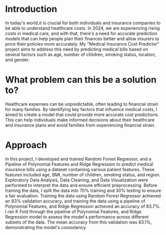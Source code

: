 # Introduction
In today's world,it is crucial for both individuals and insurance companies to be able to understand healthcare costs. In 2024, we are experiencing rising costs in medical care, and with that, there's a need for accurate prediction models that can help people plan their finances better and allow insurers to price their policies more accurately. My "Medical Insurance Cost Predictor" project aims to address this need by predicting medical bills based on several factors such as age, number of children, smoking status, location, and gender.

# What problem can this be a solution to?
Healthcare expenses can be unpredictable, often leading to financial strain for many families. By identifying key factors that influence medical costs, I aimed to create a model that could provide more accurate cost predictions. This can help individuals make informed decisions about their healthcare and insurance plans and avoid families from experiencing financial strain.

# Approach
In this project, I developed and trained Random Forest Regressor, and a Pipeline of Polynomial Features and Ridge Regression to predict medical insurance bills using a dataset containing various patient features. These features included age, BMI, number of children, smoking status, and region. Exploratory Data Analysis, Data Cleaning, and Data Visualization were performed to interpret the data and ensure efficient preprocessing. Before training the data, I split the data into 70% training and 30% testing to ensure a fair evaluation. Training the data using Random Forest Regressor achieved an 83% validation accuracy, and training the data using a pipeline of Polynomial Features, and Ridge Regression achieved an accuracy of 83.7%. I ran K Fold through the pipeline of Polynomial Features, and Ridge Regression model to assess the model's performance across different subsets of the data. The mean accuracy from this validation was 83.1%, demonstrating the model's consistency.
